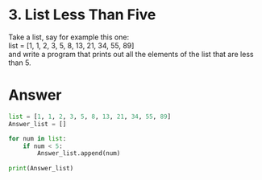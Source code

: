 # 3. List Less Than Five

Take a list, say for example this one:   
list = [1, 1, 2, 3, 5, 8, 13, 21, 34, 55, 89]   
and write a program that prints out all the elements of the list that are less than 5.   

# Answer

```python
list = [1, 1, 2, 3, 5, 8, 13, 21, 34, 55, 89]
Answer_list = []

for num in list:
    if num < 5:
        Answer_list.append(num)
        
print(Answer_list)
```
